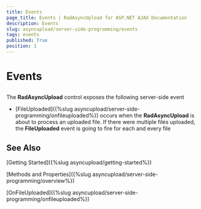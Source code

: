 ```yaml
---
title: Events
page_title: Events | RadAsyncUpload for ASP.NET AJAX Documentation
description: Events
slug: asyncupload/server-side-programming/events
tags: events
published: True
position: 1
---
```


# Events



## 

The **RadAsyncUpload** control exposes the following server-side event

* [FileUploaded]({%slug asyncupload/server-side-programming/onfileuploaded%}) occurs when the **RadAsyncUpload** is about to process an uploaded file. If there were multiple files uploaded, the **FileUploaded** event is going to fire for each and every file

## See Also

[Getting Started]({%slug asyncupload/getting-started%})

[Methods and Properties]({%slug asyncupload/server-side-programming/overview%})

[OnFileUploaded]({%slug asyncupload/server-side-programming/onfileuploaded%})
